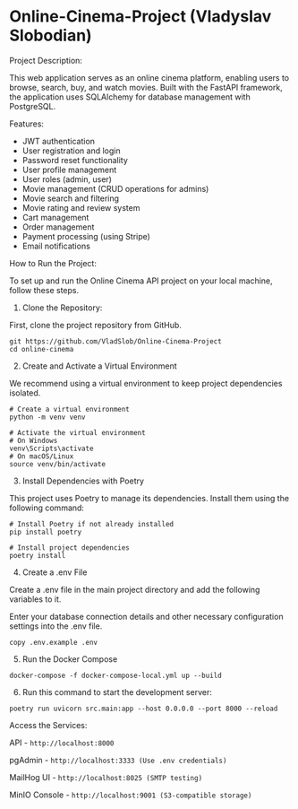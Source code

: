 # Online-Cinema-Project (Vladyslav Slobodian)

Project Description:

This web application serves as an online cinema platform, enabling users to browse, search, buy, and watch movies. Built with the FastAPI framework, the application uses SQLAlchemy for database management with PostgreSQL.

Features:
+ JWT authentication
+ User registration and login
+ Password reset functionality
+ User profile management
+ User roles (admin, user)
+ Movie management (CRUD operations for admins)
+ Movie search and filtering
+ Movie rating and review system
+ Cart management
+ Order management
+ Payment processing (using Stripe)
+ Email notifications

How to Run the Project:

To set up and run the Online Cinema API project on your local machine, follow these steps.

1. Clone the Repository:

First, clone the project repository from GitHub.
```
git https://github.com/VladSlob/Online-Cinema-Project
cd online-cinema
```

2. Create and Activate a Virtual Environment

We recommend using a virtual environment to keep project dependencies isolated.
```
# Create a virtual environment
python -m venv venv

# Activate the virtual environment
# On Windows
venv\Scripts\activate
# On macOS/Linux
source venv/bin/activate
```

3. Install Dependencies with Poetry

This project uses Poetry to manage its dependencies. Install them using the following command:
```
# Install Poetry if not already installed
pip install poetry

# Install project dependencies
poetry install
```

4. Create a .env File

Create a .env file in the main project directory and add the following variables to it.

Enter your database connection details and other necessary configuration settings into the .env file.
```
copy .env.example .env
```

5. Run the Docker Compose
```
docker-compose -f docker-compose-local.yml up --build
```

6. Run this command to start the development server:
```
poetry run uvicorn src.main:app --host 0.0.0.0 --port 8000 --reload
```

Access the Services:

API - ```http://localhost:8000```

pgAdmin - ```http://localhost:3333 (Use .env credentials)```

MailHog UI - ```http://localhost:8025 (SMTP testing)```

MinIO Console - ```http://localhost:9001 (S3-compatible storage)```
